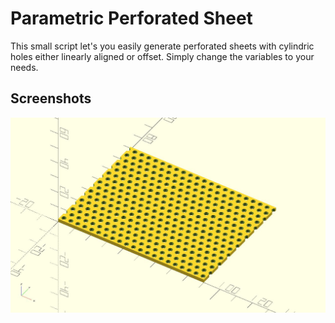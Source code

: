 # Parametric Perforated Sheet

This small script let's you easily generate perforated sheets with cylindric holes either linearly aligned or offset. Simply change the variables to your needs.

## Screenshots

![Screenshot](screenshot_1.jpg "Screenshot")